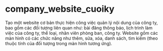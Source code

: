 # company_website_cuoiky
Tạo một website cơ bản thực hiện công việc quản lý nội dung của công ty, bao gồm các đối tượng liên quan như: bài đăng thông báo, lịch trình làm việc của công ty, thể loại, nhân viên phòng ban, công ty. Website gồm các màn hình có các chức năng như thêm, sửa, xóa, danh sách, tìm kiếm (theo thuộc tính của đối tượng trong màn hình tương ứng). 
